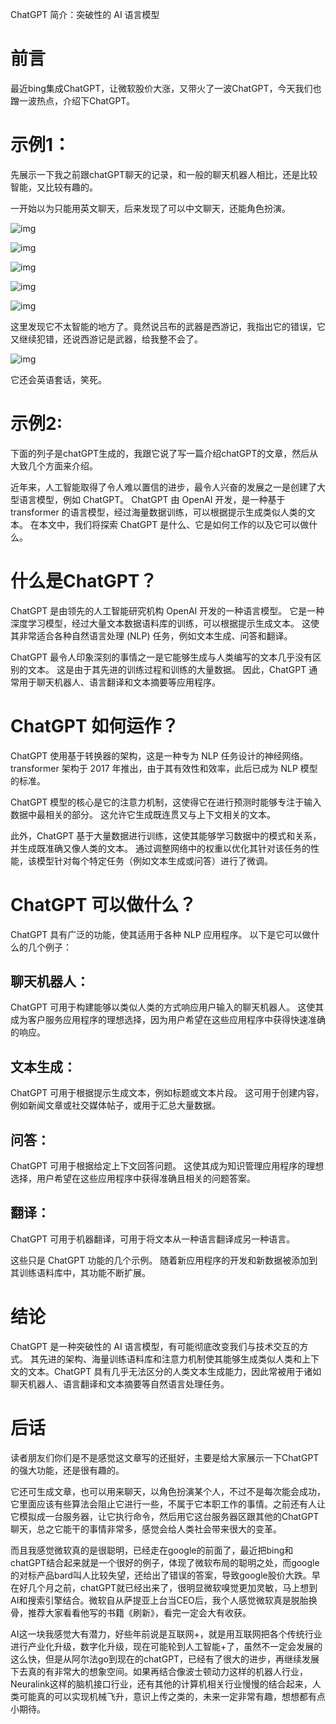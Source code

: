 ChatGPT 简介：突破性的 AI 语言模型


# 前言
最近bing集成ChatGPT，让微软股价大涨，又带火了一波ChatGPT，今天我们也蹭一波热点，介绍下ChatGPT。



# 示例1：

先展示一下我之前跟chatGPT聊天的记录，和一般的聊天机器人相比，还是比较智能，又比较有趣的。

一开始以为只能用英文聊天，后来发现了可以中文聊天，还能角色扮演。

![img](https://pic1.zhimg.com/80/v2-36d2b65b2ce99c4c62e1d5f0f26970e2_720w.jpg)



![img](https://pic4.zhimg.com/80/v2-87dbff42db81a0fdf533e87d610454b9_720w.jpg)



![img](https://pic4.zhimg.com/80/v2-12f1218cfa22feaeb37d839473aebbd5_720w.jpg)

![img](https://pic3.zhimg.com/80/v2-53a78482e26856c7ad7de5b04a0b7089_720w.jpg)



![img](https://pic3.zhimg.com/80/v2-24b28a6767c1fb20656b86dc28c6391b_720w.jpg)



这里发现它不太智能的地方了。竟然说吕布的武器是西游记，我指出它的错误，它又继续犯错，还说西游记是武器，给我整不会了。

![img](https://wxwwt-oss.oss-cn-hangzhou.aliyuncs.com/imgRepo/v2-a6be7265ff87ddb35bf13a0209cc4971_720w.jpg)



它还会英语套话，笑死。



# 示例2:

下面的列子是chatGPT生成的，我跟它说了写一篇介绍chatGPT的文章，然后从大致几个方面来介绍。



近年来，人工智能取得了令人难以置信的进步，最令人兴奋的发展之一是创建了大型语言模型，例如 ChatGPT。 ChatGPT 由 OpenAI 开发，是一种基于 transformer 的语言模型，经过海量数据训练，可以根据提示生成类似人类的文本。 在本文中，我们将探索 ChatGPT 是什么、它是如何工作的以及它可以做什么。





# 什么是ChatGPT？

ChatGPT 是由领先的人工智能研究机构 OpenAI 开发的一种语言模型。 它是一种深度学习模型，经过大量文本数据语料库的训练，可以根据提示生成文本。 这使其非常适合各种自然语言处理 (NLP) 任务，例如文本生成、问答和翻译。



ChatGPT 最令人印象深刻的事情之一是它能够生成与人类编写的文本几乎没有区别的文本。 这是由于其先进的训练过程和训练的大量数据。 因此，ChatGPT 通常用于聊天机器人、语言翻译和文本摘要等应用程序。



# ChatGPT 如何运作？

ChatGPT 使用基于转换器的架构，这是一种专为 NLP 任务设计的神经网络。 transformer 架构于 2017 年推出，由于其有效性和效率，此后已成为 NLP 模型的标准。



ChatGPT 模型的核心是它的注意力机制，这使得它在进行预测时能够专注于输入数据中最相关的部分。 这允许它生成既连贯又与上下文相关的文本。



此外，ChatGPT 基于大量数据进行训练，这使其能够学习数据中的模式和关系，并生成既准确又像人类的文本。 通过调整网络中的权重以优化其针对该任务的性能，该模型针对每个特定任务（例如文本生成或问答）进行了微调。



# ChatGPT 可以做什么？

ChatGPT 具有广泛的功能，使其适用于各种 NLP 应用程序。 以下是它可以做什么的几个例子：



## 聊天机器人：

ChatGPT 可用于构建能够以类似人类的方式响应用户输入的聊天机器人。 这使其成为客户服务应用程序的理想选择，因为用户希望在这些应用程序中获得快速准确的响应。



## 文本生成：

ChatGPT 可用于根据提示生成文本，例如标题或文本片段。 这可用于创建内容，例如新闻文章或社交媒体帖子，或用于汇总大量数据。



## 问答：

ChatGPT 可用于根据给定上下文回答问题。 这使其成为知识管理应用程序的理想选择，用户希望在这些应用程序中获得准确且相关的问题答案。



## 翻译：

ChatGPT 可用于机器翻译，可用于将文本从一种语言翻译成另一种语言。



这些只是 ChatGPT 功能的几个示例。 随着新应用程序的开发和新数据被添加到其训练语料库中，其功能不断扩展。



# 结论

ChatGPT 是一种突破性的 AI 语言模型，有可能彻底改变我们与技术交互的方式。 其先进的架构、海量训练语料库和注意力机制使其能够生成类似人类和上下文的文本。ChatGPT 具有几乎无法区分的人类文本生成能力，因此常被用于诸如聊天机器人、语言翻译和文本摘要等自然语言处理任务。



# 后话

读者朋友们你们是不是感觉这文章写的还挺好，主要是给大家展示一下ChatGPT的强大功能，还是很有趣的。

它还可生成文章，也可以用来聊天，以角色扮演某个人，不过不是每次能会成功，它里面应该有些算法会阻止它进行一些，不属于它本职工作的事情。之前还有人让它模拟成一台服务器，让它执行命令，然后用它这台服务器区跟其他的ChatGPT聊天，总之它能干的事情非常多，感觉会给人类社会带来很大的变革。

而且我感觉微软真的是很聪明，已经走在google的前面了，最近把bing和chatGPT结合起来就是一个很好的例子，体现了微软布局的聪明之处，而google的对标产品bard叫人比较失望，还给出了错误的答案，导致google股价大跌。早在好几个月之前，chatGPT就已经出来了，很明显微软嗅觉更加灵敏，马上想到AI和搜索引擎结合。微软自从萨提亚上台当CEO后，我个人感觉微软真是脱胎换骨，推荐大家看看他写的书籍《刷新》，看完一定会大有收获。

AI这一块我感觉大有潜力，好些年前说是互联网+，就是用互联网把各个传统行业进行产业化升级，数字化升级，现在可能轮到人工智能+了，虽然不一定会发展的这么快，但是从阿尔法go到现在的chatGPT，已经有了很大的进步，再继续发展下去真的有非常大的想象空间。如果再结合像波士顿动力这样的机器人行业，Neuralink这样的脑机接口行业，还有其他的计算机相关行业慢慢的结合起来，人类可能真的可以实现机械飞升，意识上传之类的，未来一定非常有趣，想想都有点小期待。
